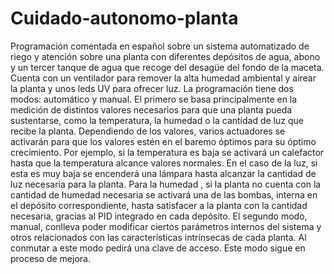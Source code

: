# Cuidado-autonomo-planta
Programación comentada en español sobre un sistema automatizado de riego y atención sobre una planta con diferentes depósitos de agua, abono y un tercer tanque de agua que recoge del desagüe del fondo de la maceta. Cuenta con un ventilador para remover la alta humedad ambiental y airear la planta y unos leds UV para ofrecer luz.
La programación tiene dos modos: automático y manual. El primero se basa principalmente en la medición de distintos valores necesarios para que una planta pueda sustentarse, como la temperatura, la humedad o la cantidad de luz que recibe la planta. Dependiendo de los valores, varios actuadores se activarán para que los valores estén en el baremo óptimos para su óptimo crecimiento. Por ejemplo, si la temperatura es baja se activará un calefactor hasta que la temperatura alcance valores normales. En el caso de la luz, si esta es muy baja se encenderá una lámpara hasta alcanzar la cantidad de luz necesaria para la planta. Para la humedad , si la planta no cuenta con la cantidad de humedad necesaria se activará una de las bombas, interna en el depósito correspondiente, hasta satisfacer a la planta con la cantidad necesaria, gracias al PID integrado en cada depósito.
El segundo modo, manual, conlleva poder modificar ciertos parámetros internos del sistema y otros relacionados con las características intrínsecas de cada planta. Al conmutar a este modo pedirá una clave de acceso. Este modo sigue en proceso de mejora.
